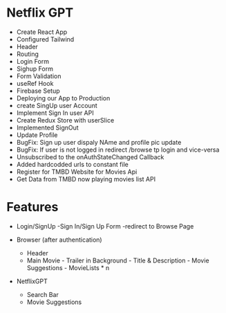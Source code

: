 # Netflix GPT

- Create React App
- Configured Tailwind
- Header
- Routing
- Login Form
- Sighup Form
- Form Validation
- useRef Hook
- Firebase Setup
- Deploying our App to Production
- create SingUp user Account
- Implement Sign In user API
- Create Redux Store with userSlice
- Implemented SignOut
- Update Profile
- BugFix: Sign up user dispaly NAme and profile pic update
- BugFix: If user is not logged in redirect /browse tp login and vice-versa
- Unsubscribed to the onAuthStateChanged Callback
- Added hardcodded urls to constant file
- Register for TMBD Website for Movies Api
- Get Data from TMBD now playing movies list API

# Features

- Login/SignUp
  -Sign In/Sign Up Form
  -redirect to Browse Page
- Browser (after authentication)

  - Header
  - Main Movie - Trailer in Background - Title & Description - Movie Suggestions - MovieLists \* n

- NetflixGPT
  - Search Bar
  - Movie Suggestions
